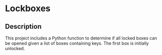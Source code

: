 # Lockboxes

## Description

This project includes a Python function to determine if all locked boxes can be opened given a list of boxes containing keys. The first box is initially unlocked.
